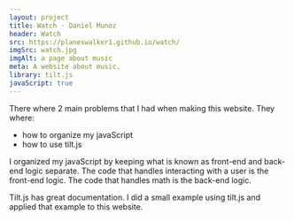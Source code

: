 ```yaml
---
layout: project
title: Watch · Daniel Munoz
header: Watch
src: https://planeswalker1.github.io/watch/
imgSrc: watch.jpg
imgAlt: a page about music
meta: A website about music.
library: tilt.js
javaScript: true
---
```


There where 2 main problems that I had when making this website.
They where:

* how to organize my javaScript
* how to use tilt.js


I organized my javaScript by keeping what is known as front-end and back-end logic separate. The code that handles interacting with a user is the front-end logic. The code that handles math is the back-end logic.

Tilt.js has great documentation. I did a small example using tilt.js and applied that example to this website.